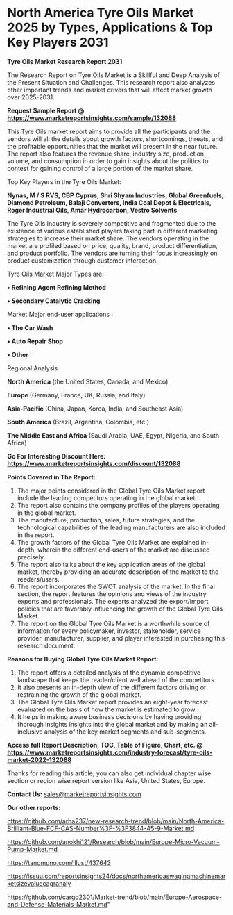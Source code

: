 # North America Tyre Oils Market 2025 by Types, Applications & Top Key Players 2031

<strong>Tyre Oils Market Research Report 2031</strong>

The Research Report on Tyre Oils Market is a Skillful and Deep Analysis of the Present Situation and Challenges. This research report also analyzes other important trends and market drivers that will affect market growth over 2025-2031.

<strong>Request Sample Report @ <a href=https://www.marketreportsinsights.com/sample/132088>https://www.marketreportsinsights.com/sample/132088</a></strong>

This Tyre Oils market report aims to provide all the participants and the vendors will all the details about growth factors, shortcomings, threats, and the profitable opportunities that the market will present in the near future. The report also features the revenue share, industry size, production volume, and consumption in order to gain insights about the politics to contest for gaining control of a large portion of the market share.

Top Key Players in the Tyre Oils Market:

<strong>Nynas, M / S RVS, CBP Cyprus, Shri Shyam Industries, Global Greenfuels, Diamond Petroleum, Balaji Converters, India Coal Depot & Electricals, Roger Industrial Oils, Amar Hydrocarbon, Vestro Solvents</strong>

The Tyre Oils Industry is severely competitive and fragmented due to the existence of various established players taking part in different marketing strategies to increase their market share. The vendors operating in the market are profiled based on price, quality, brand, product differentiation, and product portfolio. The vendors are turning their focus increasingly on product customization through customer interaction.

Tyre Oils Market Major Types are:

<strong>• Refining Agent Refining Method

• Secondary Catalytic Cracking</strong>

Market Major end-user applications :

<strong>• The Car Wash

• Auto Repair Shop

• Other</strong>

Regional Analysis

</u><strong><b>North America</b></strong> (the United States, Canada, and Mexico)

<strong><b>Europe </b></strong>(Germany, France, UK, Russia, and Italy)

<strong><b>Asia-Pacific</b></strong> (China, Japan, Korea, India, and Southeast Asia)

<strong><b>South America</b></strong> (Brazil, Argentina, Colombia, etc.)

<strong><b>The Middle East and Africa</b></strong> (Saudi Arabia, UAE, Egypt, Nigeria, and South Africa)

<strong>Go For Interesting Discount Here: <a href=https://www.marketreportsinsights.com/discount/132088>https://www.marketreportsinsights.com/discount/132088</a></strong>

<strong>Points Covered in The Report:</strong>
<ol>
  <li>The major points considered in the Global Tyre Oils Market report include the leading competitors operating in the global market.</li>
  <li>The report also contains the company profiles of the players operating in the global market.</li>
  <li>The manufacture, production, sales, future strategies, and the technological capabilities of the leading manufacturers are also included in the report.</li>
  <li>The growth factors of the Global Tyre Oils Market are explained in-depth, wherein the different end-users of the market are discussed precisely.</li>
  <li>The report also talks about the key application areas of the global market, thereby providing an accurate description of the market to the readers/users.</li>
  <li>The report incorporates the SWOT analysis of the market. In the final section, the report features the opinions and views of the industry experts and professionals. The experts analyzed the export/import policies that are favorably influencing the growth of the Global Tyre Oils Market.</li>
  <li>The report on the Global Tyre Oils Market is a worthwhile source of information for every policymaker, investor, stakeholder, service provider, manufacturer, supplier, and player interested in purchasing this research document.</li>
</ol>
<strong>Reasons for Buying Global Tyre Oils Market Report:</strong>

<ol>
  <li>The report offers a detailed analysis of the dynamic competitive landscape that keeps the reader/client well ahead of the competitors.</li>
  <li>It also presents an in-depth view of the different factors driving or restraining the growth of the global market.</li>
  <li>The Global Tyre Oils Market report provides an eight-year forecast evaluated on the basis of how the market is estimated to grow.</li>
  <li>It helps in making aware business decisions by having providing thorough insights insights into the global market and by making an all-inclusive analysis of the key market segments and sub-segments.</li>
</ol>
<strong>Access full Report Description, TOC, Table of Figure, Chart, etc. @ <a href=https://www.marketreportsinsights.com/industry-forecast/tyre-oils-market-2022-132088>https://www.marketreportsinsights.com/industry-forecast/tyre-oils-market-2022-132088</a></strong>


Thanks for reading this article; you can also get individual chapter wise section or region wise report version like Asia, United States, Europe.

<strong>Contact Us:</strong>
sales@marketreportsinsights.com

<strong>Our other reports:</strong>

<a href=https://github.com/arha237/new-research-trend/blob/main/North-America-Brilliant-Blue-FCF-CAS-Number%3F-%3F3844-45-9-Market.md>https://github.com/arha237/new-research-trend/blob/main/North-America-Brilliant-Blue-FCF-CAS-Number%3F-%3F3844-45-9-Market.md</a>

<a href=https://github.com/anokhi121/Research/blob/main/Europe-Micro-Vacuum-Pump-Market.md>https://github.com/anokhi121/Research/blob/main/Europe-Micro-Vacuum-Pump-Market.md</a>

<a href=https://tanomuno.com/illust/437643>https://tanomuno.com/illust/437643</a>

<a href=https://issuu.com/reportsinsights24/docs/northamericaswagingmachinemarketsizevaluecagranaly>https://issuu.com/reportsinsights24/docs/northamericaswagingmachinemarketsizevaluecagranaly</a>

<a href=https://github.com/cargo2301/Market-trend/blob/main/Europe-Aerospace-and-Defense-Materials-Market.md>https://github.com/cargo2301/Market-trend/blob/main/Europe-Aerospace-and-Defense-Materials-Market.md</a>"
